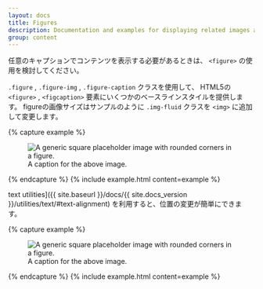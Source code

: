 ```yaml
---
layout: docs
title: Figures
description: Documentation and examples for displaying related images and text with the figure component in Bootstrap.
group: content
---
```


<!-- Anytime you need to display a piece of content—like an image with an optional caption, consider using a `<figure>`. -->
任意のキャプションでコンテンツを表示する必要があるときは、 `<figure>` の使用を検討してください。

<!--
Use the included `.figure` , `.figure-img` and `.figure-caption` classes to provide some baseline styles for the HTML5 `<figure>` and `<figcaption>` elements. Images in figures have no explicit size, so be sure to add the `.img-fluid` class to your `<img>` to make it responsive.
-->
`.figure` , `.figure-img` , `.figure-caption` クラスを使用して、
HTML5の `<figure>` , `<figcaption>` 要素にいくつかのベースラインスタイルを提供します。 
figureの画像サイズはサンプルのように `.img-fluid` クラスを `<img>` に追加して変更します。


{% capture example %}
<figure class="figure">
  <img data-src="holder.js/400x300" class="figure-img img-fluid rounded" alt="A generic square placeholder image with rounded corners in a figure.">
  <figcaption class="figure-caption">A caption for the above image.</figcaption>
</figure>
{% endcapture %}
{% include example.html content=example %}

<!-- Aligning the figure's caption is easy with our [text utilities]({{ site.baseurl }}/docs/{{ site.docs_version }}/utilities/text/#text-alignment). -->
text utilities]({{ site.baseurl }}/docs/{{ site.docs_version }}/utilities/text/#text-alignment) を利用すると、位置の変更が簡単にできます。


{% capture example %}
<figure class="figure">
  <img data-src="holder.js/400x300" class="figure-img img-fluid rounded" alt="A generic square placeholder image with rounded corners in a figure.">
  <figcaption class="figure-caption text-right">A caption for the above image.</figcaption>
</figure>
{% endcapture %}
{% include example.html content=example %}
